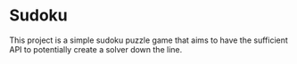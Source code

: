 # Sudoku

This project is a simple sudoku puzzle game that aims to have the sufficient API to potentially create a solver down the line.
